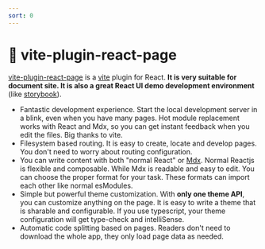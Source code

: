 ```yaml
---
sort: 0
---
```


# 📘 vite-plugin-react-page

[vite-plugin-react-page](https://github.com/csr632/vite-plugin-react-pages) is a [vite](https://github.com/vitejs/vite) plugin for React. **It is very suitable for document site. It is also a great React UI demo development environment** (like [storybook](https://storybook.js.org/)).

- Fantastic development experience. Start the local development server in a blink, even when you have many pages. Hot module replacement works with React and Mdx, so you can get instant feedback when you edit the files. Big thanks to vite.
- Filesystem based routing. It is easy to create, locate and develop pages. You don't need to worry about routing configuration.
- You can write content with both "normal React" or [Mdx](https://mdxjs.com/). Normal Reactjs is flexible and composable. While Mdx is readable and easy to edit. You can choose the proper format for your task. These formats can import each other like normal esModules.
- Simple but powerful theme customization. With **only one theme API**, you can customize anything on the page. It is easy to write a theme that is sharable and configurable. If you use typescript, your theme configuration will get type-check and intelliSense.
- Automatic code splitting based on pages. Readers don't need to download the whole app, they only load page data as needed.

<!-- ## Geting stated -->
